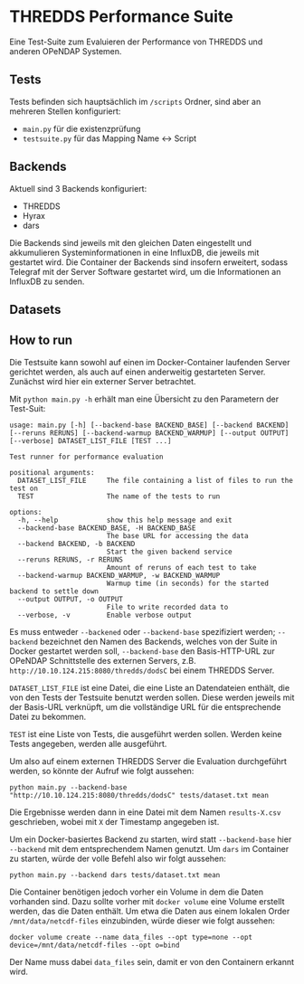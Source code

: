 # THREDDS Performance Suite

Eine Test-Suite zum Evaluieren der Performance von THREDDS und anderen OPeNDAP Systemen.

## Tests

Tests befinden sich hauptsächlich im `/scripts` Ordner, sind aber an mehreren Stellen konfiguriert:
- `main.py` für die existenzprüfung
- `testsuite.py` für das Mapping Name <-> Script

## Backends

Aktuell sind 3 Backends konfiguriert:
- THREDDS
- Hyrax
- dars

Die Backends sind jeweils mit den gleichen Daten eingestellt und akkumulieren Systeminformationen in eine InfluxDB, die jeweils mit gestartet wird.
Die Container der Backends sind insofern erweitert, sodass Telegraf mit der Server Software gestartet wird, um die Informationen an InfluxDB zu senden.


## Datasets

## How to run

Die Testsuite kann sowohl auf einen im Docker-Container laufenden Server gerichtet werden, als auch auf einen anderweitig gestarteten Server. Zunächst wird hier ein externer Server betrachtet.

Mit `python main.py -h` erhält man eine Übersicht zu den Parametern der Test-Suit:
```
usage: main.py [-h] [--backend-base BACKEND_BASE] [--backend BACKEND] [--reruns RERUNS] [--backend-warmup BACKEND_WARMUP] [--output OUTPUT] [--verbose] DATASET_LIST_FILE [TEST ...]

Test runner for performance evaluation

positional arguments:
  DATASET_LIST_FILE     The file containing a list of files to run the test on
  TEST                  The name of the tests to run

options:
  -h, --help            show this help message and exit
  --backend-base BACKEND_BASE, -H BACKEND_BASE
                        The base URL for accessing the data
  --backend BACKEND, -b BACKEND
                        Start the given backend service
  --reruns RERUNS, -r RERUNS
                        Amount of reruns of each test to take
  --backend-warmup BACKEND_WARMUP, -w BACKEND_WARMUP
                        Warmup time (in seconds) for the started backend to settle down
  --output OUTPUT, -o OUTPUT
                        File to write recorded data to
  --verbose, -v         Enable verbose output
```

Es muss entweder `--backened` oder `--backend-base` spezifiziert werden; `--backend` bezeichnet den Namen des Backends, welches von der Suite in Docker gestartet werden soll, `--backend-base` den Basis-HTTP-URL zur OPeNDAP Schnittstelle des externen Servers, z.B. `http://10.10.124.215:8080/thredds/dodsC` bei einem THREDDS Server.

`DATASET_LIST_FILE` ist eine Datei, die eine Liste an Datendateien enthält, die von den Tests der Testsuite benutzt werden sollen. Diese werden jeweils mit der Basis-URL verknüpft, um die vollständige URL für die entsprechende Datei zu bekommen.

`TEST` ist eine Liste von Tests, die ausgeführt werden sollen. Werden keine Tests angegeben, werden alle ausgeführt.

Um also auf einem externen THREDDS Server die Evaluation durchgeführt werden, so könnte der Aufruf wie folgt aussehen:
```shell
python main.py --backend-base "http://10.10.124.215:8080/thredds/dodsC" tests/dataset.txt mean
```
Die Ergebnisse werden dann in eine Datei mit dem Namen `results-X.csv` geschrieben, wobei mit `X` der Timestamp angegeben ist.

Um ein Docker-basiertes Backend zu starten, wird statt `--backend-base` hier `--backend` mit dem entsprechendem Namen genutzt. Um `dars` im Container zu starten, würde der volle Befehl also wir folgt aussehen:
```shell
python main.py --backend dars tests/dataset.txt mean
```
Die Container benötigen jedoch vorher ein Volume in dem die Daten vorhanden sind. Dazu sollte vorher mit `docker volume` eine Volume erstellt werden, das die Daten enthält. Um etwa die Daten aus einem lokalen Order `/mnt/data/netcdf-files` einzubinden, würde dieser wie folgt aussehen:
```shell
docker volume create --name data_files --opt type=none --opt device=/mnt/data/netcdf-files --opt o=bind
```
Der Name muss dabei `data_files` sein, damit er von den Containern erkannt wird.
